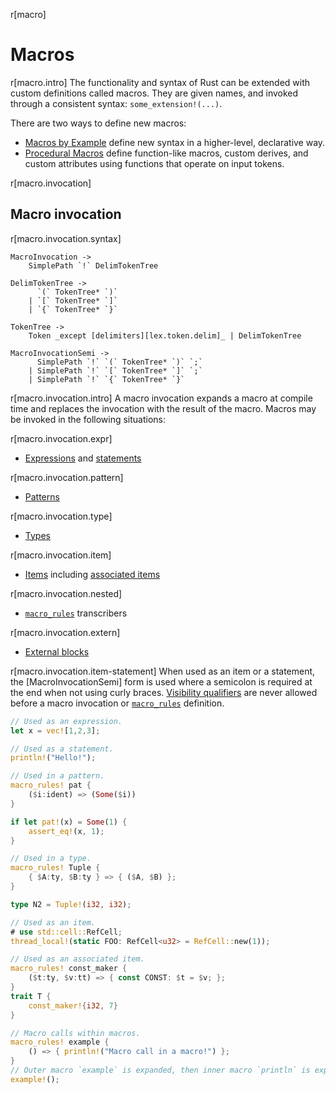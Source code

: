 r[macro]
# Macros

r[macro.intro]
The functionality and syntax of Rust can be extended with custom definitions
called macros. They are given names, and invoked through a consistent
syntax: `some_extension!(...)`.

There are two ways to define new macros:

* [Macros by Example] define new syntax in a higher-level, declarative way.
* [Procedural Macros] define function-like macros, custom derives, and custom
  attributes using functions that operate on input tokens.

r[macro.invocation]
## Macro invocation

r[macro.invocation.syntax]
```grammar,macros
MacroInvocation ->
    SimplePath `!` DelimTokenTree

DelimTokenTree ->
      `(` TokenTree* `)`
    | `[` TokenTree* `]`
    | `{` TokenTree* `}`

TokenTree ->
    Token _except [delimiters][lex.token.delim]_ | DelimTokenTree

MacroInvocationSemi ->
      SimplePath `!` `(` TokenTree* `)` `;`
    | SimplePath `!` `[` TokenTree* `]` `;`
    | SimplePath `!` `{` TokenTree* `}`
```

r[macro.invocation.intro]
A macro invocation expands a macro at compile time and replaces the
invocation with the result of the macro. Macros may be invoked in the
following situations:

r[macro.invocation.expr]
* [Expressions] and [statements]

r[macro.invocation.pattern]
* [Patterns]

r[macro.invocation.type]
* [Types]

r[macro.invocation.item]
* [Items] including [associated items]

r[macro.invocation.nested]
* [`macro_rules`] transcribers

r[macro.invocation.extern]
* [External blocks]

r[macro.invocation.item-statement]
When used as an item or a statement, the [MacroInvocationSemi] form is used
where a semicolon is required at the end when not using curly braces.
[Visibility qualifiers] are never allowed before a macro invocation or
[`macro_rules`] definition.

```rust
// Used as an expression.
let x = vec![1,2,3];

// Used as a statement.
println!("Hello!");

// Used in a pattern.
macro_rules! pat {
    ($i:ident) => (Some($i))
}

if let pat!(x) = Some(1) {
    assert_eq!(x, 1);
}

// Used in a type.
macro_rules! Tuple {
    { $A:ty, $B:ty } => { ($A, $B) };
}

type N2 = Tuple!(i32, i32);

// Used as an item.
# use std::cell::RefCell;
thread_local!(static FOO: RefCell<u32> = RefCell::new(1));

// Used as an associated item.
macro_rules! const_maker {
    ($t:ty, $v:tt) => { const CONST: $t = $v; };
}
trait T {
    const_maker!{i32, 7}
}

// Macro calls within macros.
macro_rules! example {
    () => { println!("Macro call in a macro!") };
}
// Outer macro `example` is expanded, then inner macro `println` is expanded.
example!();
```

[Macros by Example]: macros-by-example.md
[Procedural Macros]: procedural-macros.md
[associated items]: items/associated-items.md
[delimiters]: tokens.md#delimiters
[expressions]: expressions.md
[items]: items.md
[`macro_rules`]: macros-by-example.md
[patterns]: patterns.md
[statements]: statements.md
[types]: types.md
[visibility qualifiers]: visibility-and-privacy.md
[External blocks]: items/external-blocks.md
